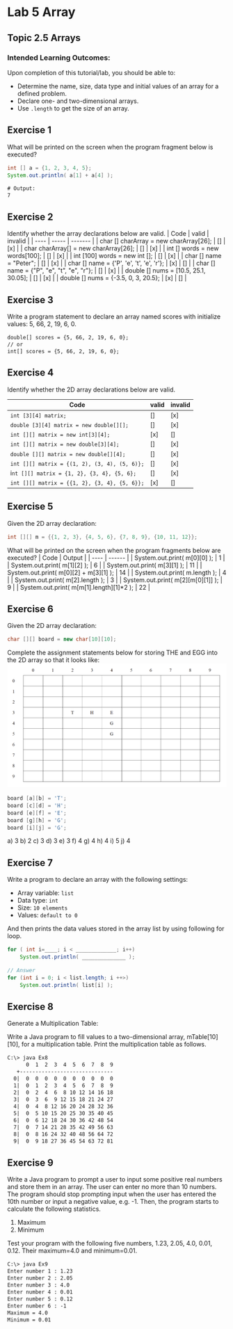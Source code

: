 # Lab 5 Array
## Topic 2.5 Arrays

### Intended Learning Outcomes:

Upon completion of this tutorial/lab, you should be able to:

- Determine the name, size, data type and initial values of an array for a defined problem.
- Declare one- and two-dimensional arrays.
- Use `.length` to get the size of an array.

## Exercise 1

What will be printed on the screen when the program fragment below is executed?

```java
int [] a = {1, 2, 3, 4, 5};
System.out.println( a[1] + a[4] );
```
```
# Output:
7
```

## Exercise 2
Identify whether the array declarations below are valid.
| Code | valid | invalid |
| ---- | ----- | ------- |
| char [] charArray = new charArray[26]; | [] | [x] |
| char charArray[] = new charArray[26]; | [] | [x] |
| int [] words = new words[100]; | [] | [x] |
| int [100] words = new int []; | [] | [x] |
| char [] name = "Peter"; | [] | [x] |
| char [] name = {'P', 'e', 't', 'e', 'r'}; | [x] | [] |
| char [] name = {"P", "e", "t", "e", "r"}; | [] | [x] |
| double [] nums = [10.5, 25.1, 30.05]; | [] | [x] |
| double [] nums = {-3.5, 0, 3, 20.5}; | [x] | [] |


## Exercise 3
Write a program statement to declare an array named scores with initialize values: 5, 66, 2, 19, 6, 0.
```
double[] scores = {5, 66, 2, 19, 6, 0};
// or
int[] scores = {5, 66, 2, 19, 6, 0};
```

## Exercise 4
Identify whether the 2D array declarations below are valid.

| Code | valid | invalid |
| - | - | - |
| `int [3][4] matrix;` | [] | [x] |
| `double [3][4] matrix = new double[][];` | [] | [x] |
| `int [][] matrix = new int[3][4];` | [x] | [] |
| `int [][] matrix = new double[3][4];` | [] | [x] |
| `double [][] matrix = new double[][4];` | [] | [x] |
| `int [][] matrix = {(1, 2), (3, 4), (5, 6)};` | [] | [x] |
| i`nt [][] matrix = {1, 2}, {3, 4}, {5, 6};` | [] | [x] |
| `int [][] matrix = {{1, 2}, {3, 4}, {5, 6}};` | [x] | [] |

## Exercise 5
Given the 2D array declaration:
```java
int [][] m = {{1, 2, 3}, {4, 5, 6}, {7, 8, 9}, {10, 11, 12}};
```
What will be printed on the screen when the program fragments below are executed?
| Code | Output |
| ---- | ------ |
| System.out.print( m[0][0] ); | 1 |
| System.out.print( m[1][2] ); | 6 |
| System.out.print( m[3][1] ); | 11 |
| System.out.print( m[0][2] + m[3][1] ); | 14 |
| System.out.print( m.length ); | 4 |
| System.out.print( m[2].length ); | 3 |
| System.out.print( m[2][m[0][1]] ); | 9 |
| System.out.print( m[m[1].length][1]*2 ); | 22 |

## Exercise 6
Given the 2D array declaration:
```java
char [][] board = new char[10][10];
``` 
Complete the assignment statements below for storing THE and EGG into the 2D array so that it looks like:
![Image](./Ex6.png)
```java
board [a][b] = 'T';
board [c][d] = 'H';
board [e][f] = 'E';
board [g][h] = 'G';
board [i][j] = 'G';
```

a) 3
b) 2
c) 3
d) 3
e) 3
f) 4
g) 4
h) 4
i) 5
j) 4

## Exercise 7
Write a program to declare an array with the following settings:
- Array variable: `list`
- Data type: `int`
- Size: `10 elements`
- Values: `default to 0`

And then prints the data values stored in the array list by using following for loop.
```java
for ( int i=____; i < _____________; i++)
    System.out.println( ______________ );
```

```java
// Answer
for (int i = 0; i < list.length; i ++>)
    System.out.println( list[i] );
```

## Exercise 8
Generate a Multiplication Table:

Write a Java program to fill values to a two-dimensional array, mTable[10][10], for a multiplication table. Print the multiplication table as follows.
```
C:\> java Ex8
      0  1  2  3  4  5  6  7  8  9
   +------------------------------
  0|  0  0  0  0  0  0  0  0  0  0
  1|  0  1  2  3  4  5  6  7  8  9
  2|  0  2  4  6  8 10 12 14 16 18
  3|  0  3  6  9 12 15 18 21 24 27
  4|  0  4  8 12 16 20 24 28 32 36
  5|  0  5 10 15 20 25 30 35 40 45
  6|  0  6 12 18 24 30 36 42 48 54
  7|  0  7 14 21 28 35 42 49 56 63
  8|  0  8 16 24 32 40 48 56 64 72
  9|  0  9 18 27 36 45 54 63 72 81
```

## Exercise 9
Write a Java program to prompt a user to input some positive real numbers and store them in an array. The user can enter no more than 10 numbers. The program should stop prompting input when the user has entered the 10th number or input a negative value, e.g. -1. Then, the program starts to calculate the following statistics.
1. Maximum
2. Minimum

Test your program with the following five numbers, 1.23, 2.05, 4.0, 0.01, 0.12. Their maximum=4.0 and minimum=0.01.

```
C:\> java Ex9
Enter number 1 : 1.23
Enter number 2 : 2.05
Enter number 3 : 4.0
Enter number 4 : 0.01
Enter number 5 : 0.12
Enter number 6 : -1
Maximum = 4.0
Minimum = 0.01
```
